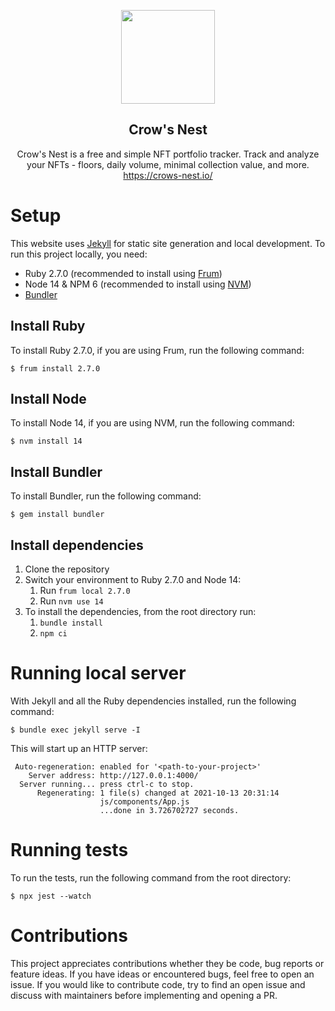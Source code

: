 <p align="center"><img src="https://crows-nest.io/favicon.png" width="150"/></p>
<h2 align="center">Crow's Nest</h2>
<p align="center">
Crow's Nest is a free and simple NFT portfolio tracker. Track and analyze your NFTs - floors, daily volume, minimal collection value, and more.
<br>
<a href="https://crows-nest.io/">https://crows-nest.io/</a>
</p>


# Setup
This website uses [Jekyll](https://jekyllrb.com/) for static site generation and local development.
To run this project locally, you need:

 - Ruby 2.7.0 (recommended to install using [Frum](https://github.com/TaKO8Ki/frum#installation))
 - Node 14 & NPM 6 (recommended to install using [NVM](https://github.com/nvm-sh/nvm#installing-and-updating))
 - [Bundler](https://bundler.io/)

## Install Ruby
To install Ruby 2.7.0, if you are using Frum, run the following command:
```console
$ frum install 2.7.0
```

## Install Node
To install Node 14, if you are using NVM, run the following command:
```console
$ nvm install 14
```

## Install Bundler
To install Bundler, run the following command:
```console
$ gem install bundler
```

## Install dependencies

 1. Clone the repository
 2. Switch your environment to Ruby 2.7.0 and Node 14:
	 1.  Run ``frum local 2.7.0``
	 2.  Run ``nvm use 14``
 3. To install the dependencies, from the root directory run:
	 1. ``bundle install``
	 2. ``npm ci``

# Running local server
With Jekyll and all the Ruby dependencies installed, run the following command:
```console
$ bundle exec jekyll serve -I
```

This will start up an HTTP server:
```console
 Auto-regeneration: enabled for '<path-to-your-project>'
    Server address: http://127.0.0.1:4000/
  Server running... press ctrl-c to stop.
      Regenerating: 1 file(s) changed at 2021-10-13 20:31:14
                    js/components/App.js
                    ...done in 3.726702727 seconds.
```

# Running tests
To run the tests, run the following command from the root directory:
```console
$ npx jest --watch
```

# Contributions
This project appreciates contributions whether they be code, bug reports or feature ideas. If you have ideas or encountered bugs, feel free to open an issue. If you would like to contribute code, try to find an open issue and discuss with maintainers before implementing and opening a PR.
